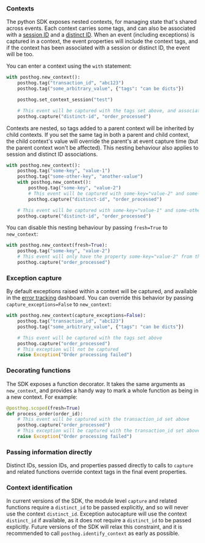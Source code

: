 ### Contexts

The python SDK exposes nested contexts, for managing state that's shared across events. Each context carries some tags, and can also be associated with a [session ID](https://posthog.com/docs/data/sessions) and a [distinct ID](https://posthog.com/docs/getting-started/identify-users). When an event (including exceptions) is captured in a context, the event properties will include the context tags, and if the context has been associated with a session or distinct ID, the event will be too.

You can enter a context using the `with` statement:
```python
with posthog.new_context():
    posthog.tag("transaction_id", "abc123")
    posthog.tag("some_arbitrary_value", {"tags": "can be dicts"})

    posthog.set_context_session("test")

    # This event will be captured with the tags set above, and associated session "test"
    posthog.capture("distinct-id", "order_processed")
```

Contexts are nested, so tags added to a parent context will be inherited by child contexts. If you set the same tag in both a parent and child context, the child context's value will override the parent's at event capture time (but the parent context won't be affected). This nesting behaviour also applies to session and distinct ID associations.

```python
with posthog.new_context():
    posthog.tag("some-key", "value-1")
    posthog.tag("some-other-key", "another-value")
    with posthog.new_context():
        posthog.tag("some-key", "value-2")
        # This event will be captured with some-key="value-2" and some-other-key="another-value"
        posthog.capture("distinct-id", "order_processed")

    # This event will be captured with some-key="value-1" and some-other-key="another-value"
    posthog.capture("distinct-id", "order_processed")

```

You can disable this nesting behaviour by passing `fresh=True` to `new_context`:
```python
with posthog.new_context(fresh=True):
    posthog.tag("some-key", "value-2")
    # This event will only have the property some-key="value-2" from the fresh context
    posthog.capture("order_processed")

```

### Exception capture

By default exceptions raised within a context will be captured, and available in the [error tracking](https://posthog.com/docs/error-tracking) dashboard. You can override this behavior by passing `capture_exceptions=False` to `new_context`:
```python
with posthog.new_context(capture_exceptions=False):
    posthog.tag("transaction_id", "abc123")
    posthog.tag("some_arbitrary_value", {"tags": "can be dicts"})

    # This event will be captured with the tags set above
    posthog.capture("order_processed")
    # This exception will not be captured
    raise Exception("Order processing failed")
```

### Decorating functions

The SDK exposes a function decorator. It takes the same arguments as `new_context`, and provides a handy way to mark a whole function as being in a new context. For example:

```python
@posthog.scoped(fresh=True)
def process_order(order_id):
    # This event will be captured with the transaction_id set above
    posthog.capture("order_processed")
    # This exception will be captured with the transaction_id set above
    raise Exception("Order processing failed")
```

### Passing information directly

Distinct IDs, session IDs, and properties passed directly to calls to `capture` and related functions override context tags in the final event properties.

### Context identification

In current versions of the SDK, the module level `capture` and related functions require a `distinct_id` to be passed explicitly, and so will never use the context `distinct_id`. Exception autocapture will use the context `distinct_id` if available, as it does not require a `distinct_id` to be passed explicitly. Future versions of the SDK will relax this constraint, and it is recommended to call `posthog.identify_context` as early as possible.
